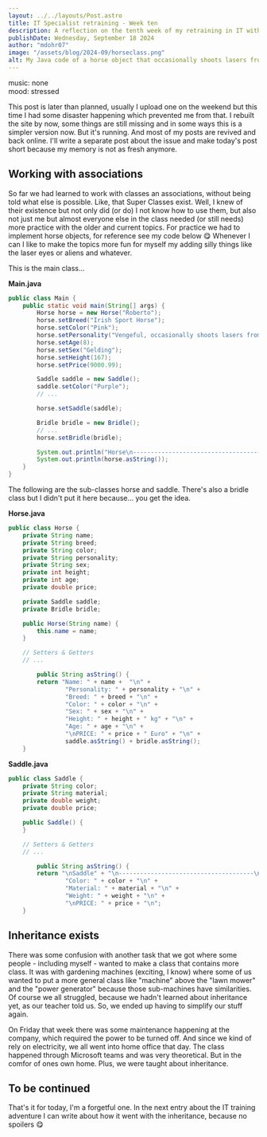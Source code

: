 ```yaml
---
layout: ../../layouts/Post.astro
title: IT Specialist retraining - Week ten
description: A reflection on the tenth week of my retraining in IT with Constructors and more in Java 
publishDate: Wednesday, September 18 2024
author: "mdohr07"
image: "/assets/blog/2024-09/horseclass.png"
alt: My Java code of a horse object that occasionally shoots lasers from its eyes
---
```

music: none<br>
mood: stressed

This post is later than planned, usually I upload one on the weekend but this time I had some disaster happening which prevented me from that. I rebuilt the site by now, some things are still missing and in some ways this is a simpler version now. But it's running. And most of my posts are revived and back online. I'll write a separate post about the issue and make today's post short because my memory is not as fresh anymore.

## Working with associations
So far we had learned to work with classes an associations, without being told what else is possible. Like, that Super Classes exist. Well, I knew of their existence but not only did (or do) I not know how to use them, but also not just me but almost everyone else in the class needed (or still needs) more practice with the older and current topics. For practice we had to implement horse objects, for reference see my code below 😋
Whenever I can I like to make the topics more fun for myself my adding silly things like the laser eyes or aliens and whatever.

This is the main class...

**Main.java**
```java
public class Main {
    public static void main(String[] args) {
        Horse horse = new Horse("Roberto");
        horse.setBreed("Irish Sport Horse");
        horse.setColor("Pink");
        horse.setPersonality("Vengeful, occasionally shoots lasers from it's eyes.");
        horse.setAge(8);
        horse.setSex("Gelding");
        horse.setHeight(167);
        horse.setPrice(9000.99);

        Saddle saddle = new Saddle();
        saddle.setColor("Purple");
        // ...

        horse.setSaddle(saddle);

        Bridle bridle = new Bridle();
        // ...
        horse.setBridle(bridle);

        System.out.println("Horse\n--------------------------------------\n");
        System.out.println(horse.asString());
    }
}
```
The following are the sub-classes horse and saddle. There's also a bridle class but I didn't put it here because... you get the idea.

**Horse.java**
```java
public class Horse {
    private String name;
    private String breed;
    private String color;
    private String personality;
    private String sex;
    private int height;
    private int age;
    private double price;

    private Saddle saddle;
    private Bridle bridle;

    public Horse(String name) {
        this.name = name;
    }

    // Setters & Getters
    // ...

        public String asString() {
        return "Name: " + name +  "\n" +
                "Personality: " + personality + "\n" +
                "Breed: " + breed + "\n" +
                "Color: " + color + "\n" +
                "Sex: " + sex + "\n" +
                "Height: " + height + " kg" + "\n" +
                "Age: " + age + "\n" +
                "\nPRICE: " + price + " Euro" + "\n" +
                saddle.asString() + bridle.asString();
    }
```

**Saddle.java**
```java
public class Saddle {
    private String color;
    private String material;
    private double weight;
    private double price;

    public Saddle() {
    }

    // Setters & Getters
    // ...

        public String asString() {
        return "\nSaddle" + "\n--------------------------------------\n" +
                "Color: " + color + "\n" +
                "Material: " + material + "\n" +
                "Weight: " + weight + "\n" +
                "\nPRICE: " + price + "\n";
    }
```
## Inheritance exists
There was some confusion with another task that we got where some people - including myself - wanted to make a class that contains more class. It was with gardening machines (exciting, I know) where some of us wanted to put a more general class like "machine" above the "lawn mower" and the "power generator" because those sub-machines have similarities. Of course we all struggled, because we hadn't learned about inheritance yet, as our teacher told us. So, we ended up having to simplify our stuff again.

On Friday that week there was some maintenance happening at the company, which required the power to be turned off. And since we kind of rely on electricity, we all went into home office that day. 
The class happened through Microsoft teams and was very theoretical. But in the comfor of ones own home. Plus, we were taught about inheritance.

## To be continued
That's it for today, I'm a forgetful one. In the next entry about the IT training adventure I can write about how it went with the inheritance, because no spoilers 😋